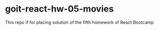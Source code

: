 # goit-react-hw-05-movies
This repo if for placing solution of the fifth homework of React Bootcamp
